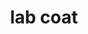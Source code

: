 ---
layout: smileys&emotion
title: lab coat
emoji: lab_coat
permalink: 🥼.html
image: assets/img/3moji/lab_coat.png
---